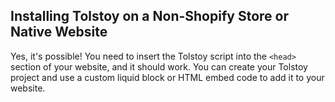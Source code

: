 ## Installing Tolstoy on a Non-Shopify Store or Native Website

Yes, it's possible! You need to insert the Tolstoy script into the `<head>` section of your website, and it should work. You can create your Tolstoy project and use a custom liquid block or HTML embed code to add it to your website.
